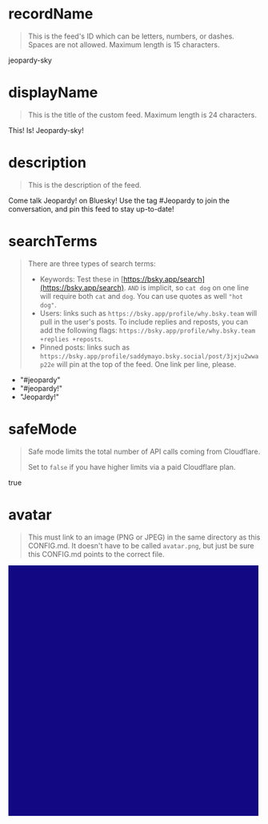 
# recordName

> This is the feed's ID which can be letters, numbers, or dashes. Spaces are not allowed. Maximum length is 15 characters.

jeopardy-sky

# displayName

> This is the title of the custom feed. Maximum length is 24 characters.

This! Is! Jeopardy-sky!

# description

> This is the description of the feed.

Come talk Jeopardy! on Bluesky! Use the tag #Jeopardy to join the conversation, and pin this feed to stay up-to-date! 

# searchTerms

> There are three types of search terms:
>
> - Keywords: Test these in [https://bsky.app/search](https://bsky.app/search). `AND` is implicit, so `cat dog` on one line will require both `cat` and `dog`. You can use quotes as well `"hot dog"`.
> - Users: links such as `https://bsky.app/profile/why.bsky.team` will pull in the user's posts. To include replies and reposts, you can add the following flags: `https://bsky.app/profile/why.bsky.team +replies +reposts`.
> - Pinned posts: links such as `https://bsky.app/profile/saddymayo.bsky.social/post/3jxju2wwap22e` will pin at the top of the feed. One link per line, please.

- "#jeopardy"
- "#jeopardy!"
- "Jeopardy!"

# safeMode

> Safe mode limits the total number of API calls coming from Cloudflare.
>
> Set to `false` if you have higher limits via a paid Cloudflare plan.

true

# avatar

> This must link to an image (PNG or JPEG) in the same directory as this CONFIG.md. It doesn't have to be called `avatar.png`, but just be sure this CONFIG.md points to the correct file.

![](avatar.jpg)
